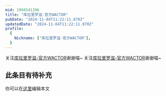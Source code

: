 ```yaml
---
mid: 1994541396
title: "库拉里罗滋-官方WACTOR"
pubDate: "2024-11-04T11:22:11.870Z"
updatedDate: "2024-11-04T11:22:11.870Z"
profile:
  {
    Nickname: ["库拉里罗滋-官方WACTOR"],
  }
---
```


关注[库拉里罗滋-官方WACTOR](https://space.bilibili.com/1994541396)谢谢喵~ 关注[库拉里罗滋-官方WACTOR](https://space.bilibili.com/1994541396)谢谢喵~

## 此条目有待补充
你可以在[这里](https://github.com/Yuhanawa/VTuber.ICU/edit/master/src/content/v/库拉里罗滋-官方WACTOR/index.md)编辑本文
